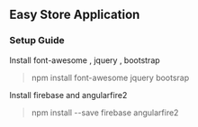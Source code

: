 ## Easy Store Application
### Setup Guide

Install font-awesome , jquery , bootstrap
> npm install font-awesome jquery bootsrap

Install firebase and angularfire2
> npm install --save firebase angularfire2

##
